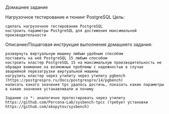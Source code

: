Домашнее задание

Нагрузочное тестирование и тюнинг PostgreSQL
Цель:

    сделать нагрузочное тестирование PostgreSQL
    настроить параметры PostgreSQL для достижения максимальной производительности


Описание/Пошаговая инструкция выполнения домашнего задания:

    развернуть виртуальную машину любым удобным способом
    поставить на неё PostgreSQL 15 любым способом
    настроить кластер PostgreSQL 15 на максимальную производительность не обращая внимание на возможные проблемы с надежностью в случае аварийной перезагрузки виртуальной машины
    нагрузить кластер через утилиту через утилиту pgbench (https://postgrespro.ru/docs/postgrespro/14/pgbench)
    написать какого значения tps удалось достичь, показать какие параметры в какие значения устанавливали и почему

    Задание со *: аналогично протестировать через утилиту https://github.com/Percona-Lab/sysbench-tpcc (требует установки
    https://github.com/akopytov/sysbench)

